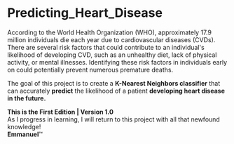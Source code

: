 # Predicting_Heart_Disease

According to the World Health Organization (WHO), approximately 17.9 million individuals die each year due to cardiovascular diseases (CVDs).<br> There are several risk factors that could contribute to an individual's likelihood of developing CVD, such as an unhealthy diet, lack of physical activity, or mental illnesses. Identifying these risk factors in individuals early on could potentially prevent numerous premature deaths.

The goal of this project is to create a **K-Nearest Neighbors classifier** that can accurately **predict** the likelihood of a patient **developing heart disease in the future.**

**This is the First Edition | Version 1.0**  <br>
As I progress in learning, I will return to this project with all that newfound knowledge! <br>
**Emmanuel**:tm:
